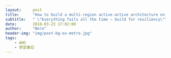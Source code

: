 ```yaml
---
layout:     post
title:      "How to build a multi-region active-active architecture on AWS?"
subtitle:   " \"Everything fails all the time — build for resiliency\""
date:       2018-03-23 17:02:00
author:     "Nero"
header-img: "img/post-bg-os-metro.jpg"
tags:
    - AWS
    - 學習筆記
---
```

